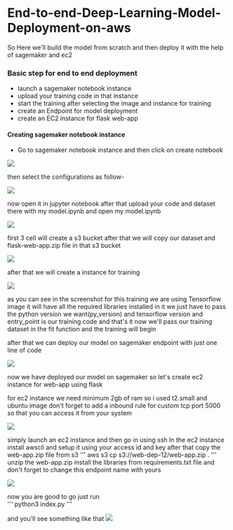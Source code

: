 # End-to-end-Deep-Learning-Model-Deployment-on-aws

So Here we'll build the model from scratch and then deploy it with the help of sagemaker and ec2 

### Basic step for end to end deployment
- launch a sagemaker notebook instance
- upload your training code in that instance
- start the training after selecting the image and instance for training 
- create an Endpoint for model deployment
- create an EC2 instance for flask web-app 



#### Creating sagemaker notebook instance 
- Go to sagemaker notebook instance and then click on create notebook

<img src="https://github.com/zerocool-11/End-to-end-Deep-Learning-Model-Deployment-on-aws/blob/main/images/sagemaker.png">

then select the configurations as  follow-

<img src="https://github.com/zerocool-11/End-to-end-Deep-Learning-Model-Deployment-on-aws/blob/main/images/notebook-2.png">

now open it in jupyter notebook  after that upload your code and dataset there with my model.ipynb and open my model.ipynb

<img src="https://github.com/zerocool-11/End-to-end-Deep-Learning-Model-Deployment-on-aws/blob/main/images/notebook-1.png">

first 3 cell will create a s3 bucket after that we will copy our dataset and flask-web-app.zip file in that s3 bucket 

<img src="https://github.com/zerocool-11/End-to-end-Deep-Learning-Model-Deployment-on-aws/blob/main/images/image.png">

after that we will create a instance for training

<img src="https://github.com/zerocool-11/End-to-end-Deep-Learning-Model-Deployment-on-aws/blob/main/images/train.png">

as you can see in the screenshot for this training we are using Tensorflow image it will have all the required libraries installed in it we just have to pass the python version we want(py_version) and tensorflow version and entry_point is our training code and that's it now we'll pass our training dataset in the fit function and the training will begin

after that we can deploy our model on sagemaker endpoint with just one line of code

<img src="https://github.com/zerocool-11/End-to-end-Deep-Learning-Model-Deployment-on-aws/blob/main/images/dep.png">

now we have deployed our model on sagemaker so let's create ec2 instance for web-app using flask

for ec2 instance we need minimum 2gb of ram so i used t2.small and ubuntu image 
don't forget to add a inbound rule for custom tcp port 5000 so that you can access it from your system

<img src="https://github.com/zerocool-11/End-to-end-Deep-Learning-Model-Deployment-on-aws/blob/main/images/rules.png">

simply launch an ec2 instance and then go in using ssh
In the ec2 instance install awscli and setup it using your access id and key after that copy the web-app.zip file from s3 
'''
aws s3 cp s3://web-dep-12/web-app.zip .
'''
unzip the web-app.zip
install the libraries from requirements.txt file 
and don't forget to change this endpoint name with yours

<img src="https://github.com/zerocool-11/End-to-end-Deep-Learning-Model-Deployment-on-aws/blob/main/images/endpoin.png">

now you are good to go just run  
'''
python3 index.py
'''

and you'll see something like that
<img src="https://github.com/zerocool-11/End-to-end-Deep-Learning-Model-Deployment-on-aws/blob/main/images/final.png">

